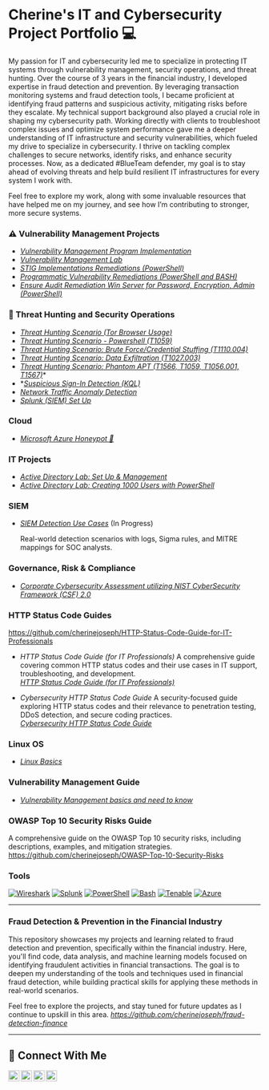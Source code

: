 # Cherine's IT and Cybersecurity Project Portfolio 💻

My passion for IT and cybersecurity led me to specialize in protecting IT systems through vulnerability management, security operations, and threat hunting. Over the course of 3 years in the financial industry, I developed expertise in fraud detection and prevention. By leveraging transaction monitoring systems and fraud detection tools, I became proficient at identifying fraud patterns and suspicious activity, mitigating risks before they escalate. My technical support background also played a crucial role in shaping my cybersecurity path. Working directly with clients to troubleshoot complex issues and optimize system performance gave me a deeper understanding of IT infrastructure and security vulnerabilities, which fueled my drive to specialize in cybersecurity. I thrive on tackling complex challenges to secure networks, identify risks, and enhance security processes. Now, as a dedicated #BlueTeam defender, my goal is to stay ahead of evolving threats and help build resilient IT infrastructures for every system I work with. 

Feel free to explore my work, along with some invaluable resources that have helped me on my journey, and see how I’m contributing to stronger, more secure systems.


### ⚠️ Vulnerability Management Projects

- *[Vulnerability Management Program Implementation](https://github.com/cherinejoseph/vulnerability-management-1)*
- *[Vulnerability Management Lab](https://github.com/cherinejoseph/vulnerability-management)*
- *[STIG Implementations Remediations (PowerShell)](https://github.com/cherinejoseph/programmatic-vulnerability-remediations)*
- *[Programmatic Vulnerability Remediations (PowerShell and BASH)](https://github.com/cherinejoseph/Remediation-Automation-BASH-and-PowerShell)*
- *[Ensure Audit Remediation Win Server for Password, Encryption, Admin (PowerShell)](https://github.com/cherinejoseph/Audit-Remediation-Win-Server)*

### 🚨 Threat Hunting and Security Operations

- *[Threat Hunting Scenario (Tor Browser Usage)](https://github.com/cherinejoseph/threat-hunting-scenario-tor)*
- *[Threat Hunting Scenario - Powershell (T1059)](https://github.com/cherinejoseph/Threat-Hunting-Powershell-T1059.001)*
- *[Threat Hunting Scenario: Brute Force/Credential Stuffing (T1110.004)](https://github.com/cherinejoseph/Threat-Hunting-Credential-Stuffing-Attack-T1110.004)*
- *[Threat Hunting Scenario: Data Exfiltration (T1027.003)](https://github.com/cherinejoseph/Threat-Hunting-Credential-Stuffing-Attack-T1110.004)*
- *[Threat Hunting Scenario: Phantom APT (T1566, T1059, T1056.001, T1567)](https://github.com/cherinejoseph/Threat-Hunting-Phantom-Hakcers-APT)**
- **[Suspicious Sign-In Detection (KQL)](https://github.com/cherinejoseph/suspicious-signin-detection-kql)*
- *[Network Traffic Anomaly Detection](https://github.com/cherinejoseph/network-traffic-anomaly-detection)*
- *[Splunk (SIEM) Set Up](https://github.com/cherinejoseph/Splunk-SIEM)*

### Cloud

- *[Microsoft Azure Honeypot 🍯](https://github.com/cherinejoseph/microsoft-azure-honeypot)*

### IT Projects

- *[Active Directory Lab: Set Up & Management](https://github.com/cherinejoseph/Active-Directory-Lab)*
- *[Active Directory Lab: Creating 1000 Users with PowerShell](https://github.com/cherinejoseph/Active-Directory)*

### SIEM 

- *[SIEM Detection Use Cases](https://github.com/cherinejoseph/SIEM-Detection-Use-Cases)* (In Progress)

  Real-world detection scenarios with logs, Sigma rules, and MITRE mappings for SOC analysts.

### Governance, Risk & Compliance

- *[Corporate Cybersecurity Assessment utilizing NIST CyberSecurity Framework (CSF) 2.0](https://github.com/cherinejoseph/grc-project-nist-csf)*

### HTTP Status Code Guides

https://github.com/cherinejoseph/HTTP-Status-Code-Guide-for-IT-Professionals

- *HTTP Status Code Guide (for IT Professionals)*
  A comprehensive guide covering common HTTP status codes and their use cases in IT support, troubleshooting, and development.  
  *[HTTP Status Code Guide (for IT Professionals)](https://github.com/your-username/HTTP-Status-Code-Guide-for-IT-Professionals)*

- *Cybersecurity HTTP Status Code Guide* 
  A security-focused guide exploring HTTP status codes and their relevance to penetration testing, DDoS detection, and secure coding practices.  
  *[Cybersecurity HTTP Status Code Guide](https://github.com/cherinejoseph/http-status-codes-for-cybersecurity-it)*
  

### Linux OS

- *[Linux Basics](https://github.com/cherinejoseph/Everything-Linux)*

### Vulnerability Management Guide
- *[Vulnerability Management basics and need to know](https://github.com/cherinejoseph/my-vulnerability-management-guide)*

### OWASP Top 10 Security Risks Guide 
  A comprehensive guide on the OWASP Top 10 security risks, including descriptions, examples, and mitigation strategies.  
  https://github.com/cherinejoseph/OWASP-Top-10-Security-Risks


### Tools

[![Wireshark](https://img.shields.io/badge/-Wireshark-1679A1?logo=wireshark)](https://www.wireshark.org/) [![Splunk](https://img.shields.io/badge/-Splunk-000000?logo=splunk)](https://www.splunk.com/) [![PowerShell](https://img.shields.io/badge/-PowerShell-5391FE?logo=powershell)](https://learn.microsoft.com/en-us/powershell/) [![Bash](https://img.shields.io/badge/-Bash-4EAA25?logo=gnu-bash)](https://www.gnu.org/software/bash/) [![Tenable](https://img.shields.io/badge/-Tenable-0082FC?logo=tenable)](https://www.tenable.com/) [![Azure](https://img.shields.io/badge/-Azure-0078D4?logo=microsoftazure)](https://azure.microsoft.com/)

<hr/> 

### Fraud Detection & Prevention in the Financial Industry

This repository showcases my projects and learning related to fraud detection and prevention, specifically within the financial industry. Here, you'll find code, data analysis, and machine learning models focused on identifying fraudulent activities in financial transactions. The goal is to deepen my understanding of the tools and techniques used in financial fraud detection, while building practical skills for applying these methods in real-world scenarios.

Feel free to explore the projects, and stay tuned for future updates as I continue to upskill in this area.
*https://github.com/cherinejoseph/fraud-detection-finance*


<hr/>

## 🤳 Connect With Me

[<img align="left" alt="___________ | YouTube" width="22px" src="https://cdn.jsdelivr.net/npm/simple-icons@v3/icons/youtube.svg" />][youtube]
[<img align="left" alt="___________ | Twitter" width="22px" src="https://cdn.jsdelivr.net/npm/simple-icons@v3/icons/twitter.svg" />][twitter]
[<img align="left" alt=" cherine-jospeh| LinkedIn" width="22px" src="https://cdn.jsdelivr.net/npm/simple-icons@v3/icons/linkedin.svg" />][linkedin]
[<img align="left" alt="___________ | Instagram" width="22px" src="https://cdn.jsdelivr.net/npm/simple-icons@v3/icons/instagram.svg" />][instagram]

[twitter]: https://twitter.com/___________
[youtube]: https://www.youtube.com/c/___________
[instagram]: https://www.instagram.com/___________
[linkedin]: https://linkedin.com/in/cherine-joseph
<!--
<img width="35" alt="image" src="https://github.com/user-attachments/assets/2f41c7cd-5ea8-4475-b451-a37161b6c3fb"> 
<img width="35" alt="image" src="https://github.com/user-attachments/assets/77649969-9910-4994-8b96-74a116cfb2a8">
-->
